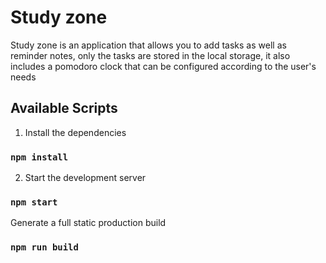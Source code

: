 # Study zone

Study zone is an application that allows you to add tasks as well as reminder notes, only the tasks are stored in the local storage, it also includes a pomodoro clock that can be configured according to the user's needs

## Available Scripts
 
1. Install the dependencies

### `npm install`

2. Start the development server

### `npm start`

Generate a full static production build

### `npm run build`

